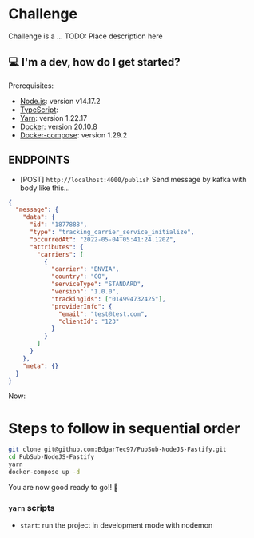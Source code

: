 # Challenge

Challenge is a ... TODO: Place description here

## 💻 I'm a dev, how do I get started?

Prerequisites:

- [Node.js](https://nodejs.org/es/download): version v14.17.2
- [TypeScript](https://www.typescriptlang.org):
- [Yarn](https://www.yarn.com/): version 1.22.17
- [Docker](https://docs.docker.com/get-docker/): version 20.10.8
- [Docker-compose](https://docs.docker.com/compose/install/): version 1.29.2

## ENDPOINTS

- [POST] `http://localhost:4000/publish` Send message by kafka with body like this...

```json
{
  "message": {
    "data": {
      "id": "1877888",
      "type": "tracking_carrier_service_initialize",
      "occurredAt": "2022-05-04T05:41:24.120Z",
      "attributes": {
        "carriers": [
          {
            "carrier": "ENVIA",
            "country": "CO",
            "serviceType": "STANDARD",
            "version": "1.0.0",
            "trackingIds": ["014994732425"],
            "providerInfo": {
              "email": "test@test.com",
              "clientId": "123"
            }
          }
        ]
      }
    },
    "meta": {}
  }
}
```

Now:

# Steps to follow in sequential order

```bash
git clone git@github.com:EdgarTec97/PubSub-NodeJS-Fastify.git
cd PubSub-NodeJS-Fastify
yarn
docker-compose up -d
```

You are now good ready to go!! 👯

### `yarn` scripts

- `start`: run the project in development mode with nodemon
